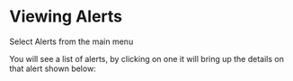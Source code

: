 # Viewing Alerts

Select Alerts from the main menu

You will see a list of alerts, by clicking on one it will bring up the details on that alert shown below:
<!--stackedit_data:
eyJoaXN0b3J5IjpbLTE3OTg3MjgwNjNdfQ==
-->